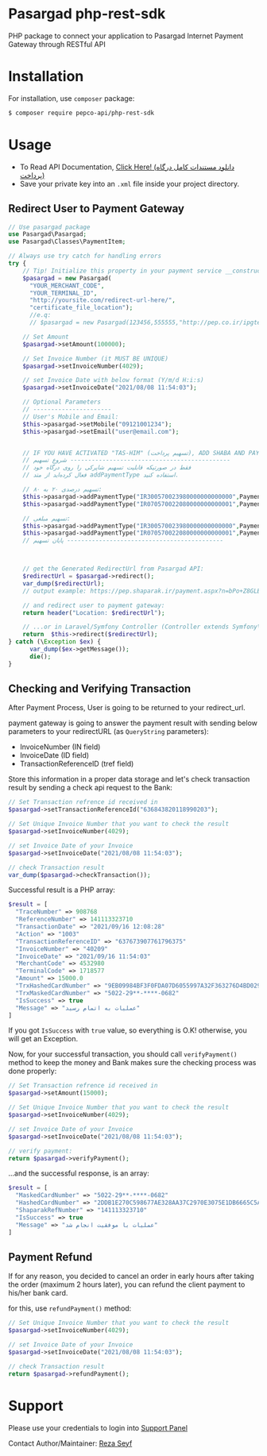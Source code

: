 # Pasargad php-rest-sdk
PHP package to connect your application to Pasargad Internet Payment Gateway through RESTful API

# Installation
For installation, use `composer` package:

```bash
$ composer require pepco-api/php-rest-sdk
```

# Usage
 - To Read API Documentation, [Click Here! (دانلود مستندات کامل درگاه پرداخت)](https://www.pep.co.ir/wp-content/uploads/2019/06/1-__PEP_IPG_REST-13971020.Ver3_.00.pdf)
 - Save your private key into an `.xml` file inside your project directory.

## Redirect User to Payment Gateway
```php
// Use pasargad package 
use Pasargad\Pasargad;
use Pasargad\Classes\PaymentItem;

// Always use try catch for handling errors
try {
    // Tip! Initialize this property in your payment service __constructor() method!
    $pasargad = new Pasargad(
      "YOUR_MERCHANT_CODE",
      "YOUR_TERMINAL_ID",
      "http://yoursite.com/redirect-url-here/",
      "certificate_file_location");
      //e.q: 
      // $pasargad = new Pasargad(123456,555555,"http://pep.co.ir/ipgtest","../cert/cert.xml");

    // Set Amount
    $pasargad->setAmount(100000); 

    // Set Invoice Number (it MUST BE UNIQUE) 
    $pasargad->setInvoiceNumber(4029);

    // set Invoice Date with below format (Y/m/d H:i:s)
    $pasargad->setInvoiceDate("2021/08/08 11:54:03");

    // Optional Parameters
    // ----------------------
    // User's Mobile and Email:
    $this->pasargad->setMobile("09121001234");
    $this->pasargad->setEmail("user@email.com");


    // IF YOU HAVE ACTIVATED "TAS-HIM" (تسهیم پرداخت), ADD SHABA AND PAYMENT SHARING PERCENTAGE/VALUE LIKE THIS:
    // شروع تسهیم ---------------------------------------------
    // فقط در صورتیکه قابلیت تسهیم شاپرکی را روی درگاه خود
    // فعال کرده‌اید از متد addPaymentType استفاده کنید.

    // تسهیم درصدی ۲۰ به ۸۰:
    $this->pasargad->addPaymentType("IR300570023980000000000000",PaymentItem::BY_PERCENTAGE, 20);
    $this->pasargad->addPaymentType("IR070570022080000000000001",PaymentItem::BY_PERCENTAGE, 80);

    // تسهیم مبلغی:
    $this->pasargad->addPaymentType("IR300570023980000000000000",PaymentItem::BY_VALUE, 20000);
    $this->pasargad->addPaymentType("IR070570022080000000000001",PaymentItem::BY_VALUE, 80000);
    // پایان تسهیم --------------------------------------------



    // get the Generated RedirectUrl from Pasargad API:
    $redirectUrl = $pasargad->redirect();
    var_dump($redirectUrl);
    // output example: https://pep.shaparak.ir/payment.aspx?n=bPo+Z8GLB4oh5W0KVNohihxCu1qBB3kziabGvO1xqg8Y=  

    // and redirect user to payment gateway:
    return header("Location: $redirectUrl");

    // ...or in Laravel/Symfony Controller (Controller extends Symfony\Component\HttpFoundation\Response):
    return  $this->redirect($redirectUrl);
} catch (\Exception $ex) {
      var_dump($ex->getMessage());
      die();
}
```

## Checking and Verifying Transaction
After Payment Process, User is going to be returned to your redirect_url.

payment gateway is going to answer the payment result with sending below parameters to your redirectURL (as `QueryString` parameters):
 - InvoiceNumber (IN field) 
 - InvoiceDate (ID field) 
 - TransactionReferenceID (tref field) 

Store this information in a proper data storage and let's check transaction result by sending a check api request to the Bank:

```php
// Set Transaction refrence id received in 
$pasargad->setTransactionReferenceId("636843820118990203"); 

// Set Unique Invoice Number that you want to check the result
$pasargad->setInvoiceNumber(4029);

// set Invoice Date of your Invoice
$pasargad->setInvoiceDate("2021/08/08 11:54:03");

// check Transaction result
var_dump($pasargad->checkTransaction());
```

Successful result is a PHP array:
```php
$result = [
  "TraceNumber" => 908768
  "ReferenceNumber" => 141113323710
  "TransactionDate" => "2021/09/16 12:08:28"
  "Action" => "1003"
  "TransactionReferenceID" => "637673907761796375"
  "InvoiceNumber" => "40209"
  "InvoiceDate" => "2021/09/16 11:54:03"
  "MerchantCode" => 4532980
  "TerminalCode" => 1718577
  "Amount" => 15000.0
  "TrxHashedCardNumber" => "9EB09984BF3F0FDA07D6055997A32F363276D4BD029AE0C870E60DCFC37ED02C"
  "TrxMaskedCardNumber" => "5022-29**-****-0682"
  "IsSuccess" => true
  "Message" => "عمليات به اتمام رسيد"
]
```
If you got `IsSuccess` with `true` value, so everything is O.K! otherwise, you will get an Exception.

Now, for your successful transaction, you should call `verifyPayment()` method to keep the money and Bank makes sure the checking process was done properly:


```php
// Set Transaction refrence id received in 
$pasargad->setAmount(15000); 

// Set Unique Invoice Number that you want to check the result
$pasargad->setInvoiceNumber(4029);

// set Invoice Date of your Invoice
$pasargad->setInvoiceDate("2021/08/08 11:54:03");

// verify payment:
return $pasargad->verifyPayment();
```

...and the successful response, is an array:
```php
$result = [
  "MaskedCardNumber" => "5022-29**-****-0682"
  "HashedCardNumber" => "2DDB1E270C598677AE328AA37C2970E3075E1DB6665C5AAFD131C59F7FAD99F23680536B07C140D24AAD8355EA9725A5493AC48E0F48E39D50B54DB906958182"
  "ShaparakRefNumber" => "141113323710"
  "IsSuccess" => true
  "Message" => "عمليات با موفقيت انجام شد"
]
```

## Payment Refund
If for any reason, you decided to cancel an order in early hours after taking the order (maximum 2 hours later), you can refund the client payment to his/her bank card.

for this, use `refundPayment()` method:

```php
// Set Unique Invoice Number that you want to check the result
$pasargad->setInvoiceNumber(4029);

// set Invoice Date of your Invoice
$pasargad->setInvoiceDate("2021/08/08 11:54:03");

// check Transaction result
return $pasargad->refundPayment();
```

# Support
Please use your credentials to login into [Support Panel](https://my.pep.co.ir)

Contact Author/Maintainer: [Reza Seyf](https://twitter.com/seyfcode)
